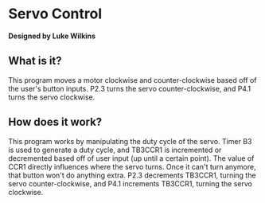 # Servo Control
**Designed by Luke Wilkins**

## What is it?
This program moves a motor clockwise and
counter-clockwise based off of the user's button 
inputs. P2.3 turns the servo counter-clockwise,
and P4.1 turns the servo clockwise.

## How does it work?
This program works by manipulating the duty cycle of
the servo. Timer B3 is used to generate a duty cycle,
and TB3CCR1 is incremented or decremented based off of
user input (up until a certain point). The value of CCR1
directly influences where the servo turns. Once it can't turn
anymore, that button won't do anything extra. P2.3 decrements
TB3CCR1, turning the servo counter-clockwise, and P4.1 increments
TB3CCR1, turning the servo clockwise.